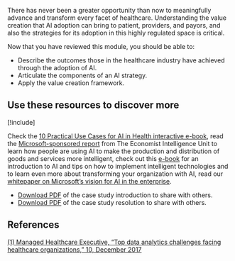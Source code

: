 There has never been a greater opportunity than now to meaningfully advance and transform every facet of healthcare. Understanding the value creation that AI adoption can bring to patient, providers, and payors, and also the strategies for its adoption in this highly regulated space is critical.

Now that you have reviewed this module, you should be able to:

* Describe the outcomes those in the healthcare industry have achieved through the adoption of AI.
* Articulate the components of an AI strategy.
* Apply the value creation framework.

## Use these resources to discover more

[!include[](../../../includes/open-link-in-new-tab-note.md)]

Check the [10 Practical Use Cases for AI in Health interactive e-book](https://info.microsoft.com/ww-landing-Clinical-and-Operational-Analytics-eBook.html), read the [Microsoft-sponsored report](https://info.microsoft.com/ww-landing-Intelligent-Economies-Microsoft-eBook.html) from The Economist Intelligence Unit to learn how people are using AI to make the production and distribution of goods and services more intelligent, check out this [e-book](https://info.microsoft.com/ww-landing-aI-basics-for-business-eBook.html) for an introduction to AI and tips on how to implement intelligent technologies and to learn even more about transforming your organization with AI, read our [whitepaper on Microsoft’s vision for AI in the enterprise](https://query.prod.cms.rt.microsoft.com/cms/api/am/binary/RE2FPpk).

* [Download PDF](https://aka.ms/AIBSSTRAHEACONDWL) of the case study introduction to share with others. 
* [Download PDF](https://aka.ms/AIBSSTRAHEARESDWL) of the case study resolution to share with others.

## References

[(1) Managed Healthcare Executive, “Top data analytics challenges facing healthcare organizations,” 10, December 2017](https://www.managedhealthcareexecutive.com/managed-healthcare-executive/news/top-data-analytics-challenges-facing-healthcare-organizations)